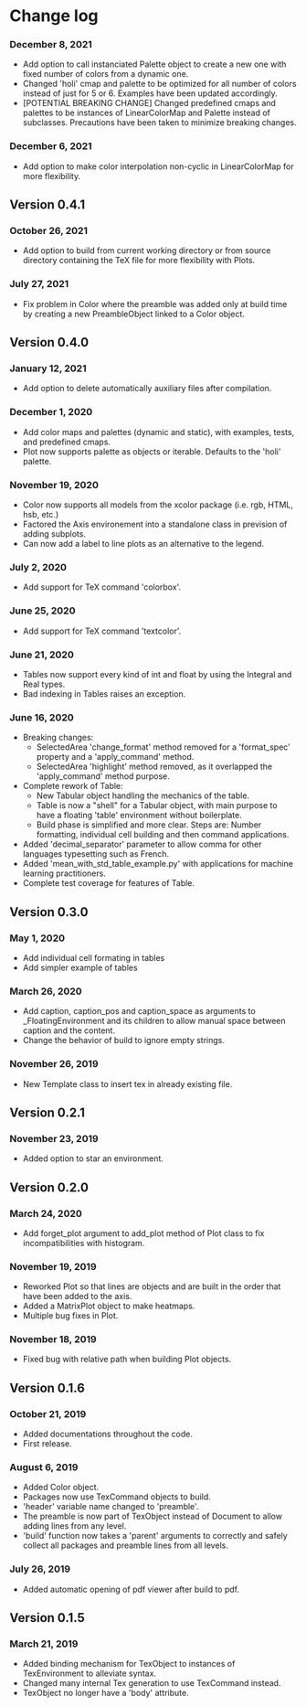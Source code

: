 # Change log

### December 8, 2021
- Add option to call instanciated Palette object to create a new one with fixed number of colors from a dynamic one.
- Changed 'holi' cmap and palette to be optimized for all number of colors instead of just for 5 or 6. Examples have been updated accordingly.
- [POTENTIAL BREAKING CHANGE] Changed predefined cmaps and palettes to be instances of LinearColorMap and Palette instead of subclasses. Precautions have been taken to minimize breaking changes.

### December 6, 2021
- Add option to make color interpolation non-cyclic in LinearColorMap for more flexibility.

## Version 0.4.1

### October 26, 2021
- Add option to build from current working directory or from source directory containing the TeX file for more flexibility with Plots.

### July 27, 2021
- Fix problem in Color where the preamble was added only at build time by creating a new PreambleObject linked to a Color object.

## Version 0.4.0

### January 12, 2021
- Add option to delete automatically auxiliary files after compilation.

### December 1, 2020
- Add color maps and palettes (dynamic and static), with examples, tests, and predefined cmaps.
- Plot now supports palette as objects or iterable. Defaults to the 'holi' palette.

### November 19, 2020
- Color now supports all models from the xcolor package (i.e. rgb, HTML, hsb, etc.)
- Factored the Axis environement into a standalone class in prevision of adding subplots.
- Can now add a label to line plots as an alternative to the legend.

### July 2, 2020
- Add support for TeX command 'colorbox'.

### June 25, 2020
- Add support for TeX command 'textcolor'.

### June 21, 2020
- Tables now support every kind of int and float by using the Integral and Real types.
- Bad indexing in Tables raises an exception.

### June 16, 2020
- Breaking changes:
    - SelectedArea 'change_format' method removed for a 'format_spec' property and a 'apply_command' method.
    - SelectedArea 'highlight' method removed, as it overlapped the 'apply_command' method purpose.
- Complete rework of Table:
    - New Tabular object handling the mechanics of the table.
    - Table is now a "shell" for a Tabular object, with main purpose to have a floating 'table' environment without boilerplate.
    - Build phase is simplified and more clear. Steps are: Number formatting, individual cell building and then command applications.
- Added 'decimal_separator' parameter to allow comma for other languages typesetting such as French.
- Added 'mean_with_std_table_example.py' with applications for machine learning practitioners.
- Complete test coverage for features of Table.

## Version 0.3.0

### May 1, 2020
- Add individual cell formating in tables
- Add simpler example of tables

### March 26, 2020
- Add caption, caption_pos and caption_space as arguments to _FloatingEnvironment and its children to allow manual space between caption and the content.
- Change the behavior of build to ignore empty strings.

### November 26, 2019
- New Template class to insert tex in already existing file.

## Version 0.2.1

### November 23, 2019
- Added option to star an environment.

## Version 0.2.0

### March 24, 2020
- Add forget_plot argument to add_plot method of Plot class to fix incompatibilities with histogram.

### November 19, 2019
- Reworked Plot so that lines are objects and are built in the order that have been added to the axis.
- Added a MatrixPlot object to make heatmaps.
- Multiple bug fixes in Plot.

### November 18, 2019
- Fixed bug with relative path when building Plot objects.

## Version 0.1.6

### October 21, 2019
- Added documentations throughout the code.
- First release.

### August 6, 2019

- Added Color object.
- Packages now use TexCommand objects to build.
- 'header' variable name changed to 'preamble'.
- The preamble is now part of TexObject instead of Document to allow adding lines from any level.
- 'build' function now takes a 'parent' arguments to correctly and safely collect all packages and preamble lines from all levels.

### July 26, 2019

- Added automatic opening of pdf viewer after build to pdf.

## Version 0.1.5

### March 21, 2019

- Added binding mechanism for TexObject to instances of TexEnvironment to alleviate syntax.
- Changed many internal Tex generation to use TexCommand instead.
- TexObject no longer have a 'body' attribute.
